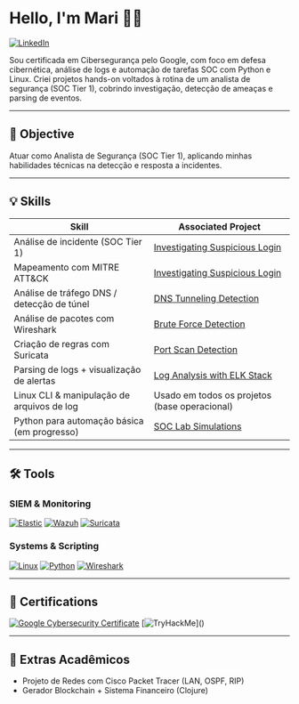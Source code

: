 # Hello, I'm Mari 👩‍💻  
[![LinkedIn](https://img.shields.io/badge/-LinkedIn-0072b1?&style=for-the-badge&logo=linkedin&logoColor=white)](https://www.linkedin.com/in/mariana-carneiro-573888254/)

Sou certificada em Cibersegurança pelo Google, com foco em defesa cibernética, análise de logs e automação de tarefas SOC com Python e Linux. Criei projetos hands-on voltados à rotina de um analista de segurança (SOC Tier 1), cobrindo investigação, detecção de ameaças e parsing de eventos.

---

## 🎯 Objective  
Atuar como Analista de Segurança (SOC Tier 1), aplicando minhas habilidades técnicas na detecção e resposta a incidentes.

---

## 💡 Skills

| Skill                                         | Associated Project                                                                                      |
|-----------------------------------------------|----------------------------------------------------------------------------------------------------------|
| Análise de incidente (SOC Tier 1)             | [Investigating Suspicious Login](https://github.com/mari-ww/tryhackme-soc-windows-investigation)         |
| Mapeamento com MITRE ATT&CK                   | [Investigating Suspicious Login](https://github.com/mari-ww/tryhackme-soc-windows-investigation)         |
| Análise de tráfego DNS / detecção de túnel    | [DNS Tunneling Detection](https://github.com/mari-ww/dns-tunneling-detection)                            |
| Análise de pacotes com Wireshark              | [Brute Force Detection](https://github.com/mari-ww/wireshark-brute-force)                                |
| Criação de regras com Suricata                | [Port Scan Detection](https://github.com/mari-ww/port-scan-suricata)                                     |
| Parsing de logs + visualização de alertas     | [Log Analysis with ELK Stack](https://github.com/mari-ww/log-analysis-elk-stack)                         |
| Linux CLI & manipulação de arquivos de log    | Usado em todos os projetos (base operacional)                                                            |
| Python para automação básica (em progresso)   | [SOC Lab Simulations](https://github.com/mari-ww/soc-lab-simulations)                                    |


---

## 🛠 Tools

### SIEM & Monitoring  
[![Elastic](https://img.shields.io/badge/-Elastic-005571?&style=for-the-badge&logo=Elastic&logoColor=white)]()
[![Wazuh](https://img.shields.io/badge/-Wazuh-026e00?&style=for-the-badge&logo=Wazuh&logoColor=white)]()
[![Suricata](https://img.shields.io/badge/-Suricata-f13c20?&style=for-the-badge&logoColor=white)]()

### Systems & Scripting  
[![Linux](https://img.shields.io/badge/-Linux-FCC624?&style=for-the-badge&logo=Linux&logoColor=black)]()
[![Python](https://img.shields.io/badge/-Python-3776AB?&style=for-the-badge&logo=Python&logoColor=white)]()
[![Wireshark](https://img.shields.io/badge/-Wireshark-1679A7?&style=for-the-badge&logo=Wireshark&logoColor=white)]()

---

## 📜 Certifications
[![Google Cybersecurity Certificate](https://img.shields.io/badge/-Google_Cybersecurity_Certificate-4285F4?&style=for-the-badge&logo=Google&logoColor=white)](https://www.credly.com/badges/b78574ac-fea8-49d8-9f44-3b60161ccc4c/print)
[![TryHackMe](https://img.shields.io/badge/-TryHackMe_(in_progress)-212C42?&style=for-the-badge&logo=TryHackMe&logoColor=white)]()

---

## 🚧 Extras Acadêmicos  
- Projeto de Redes com Cisco Packet Tracer (LAN, OSPF, RIP)  
- Gerador Blockchain + Sistema Financeiro (Clojure)  
